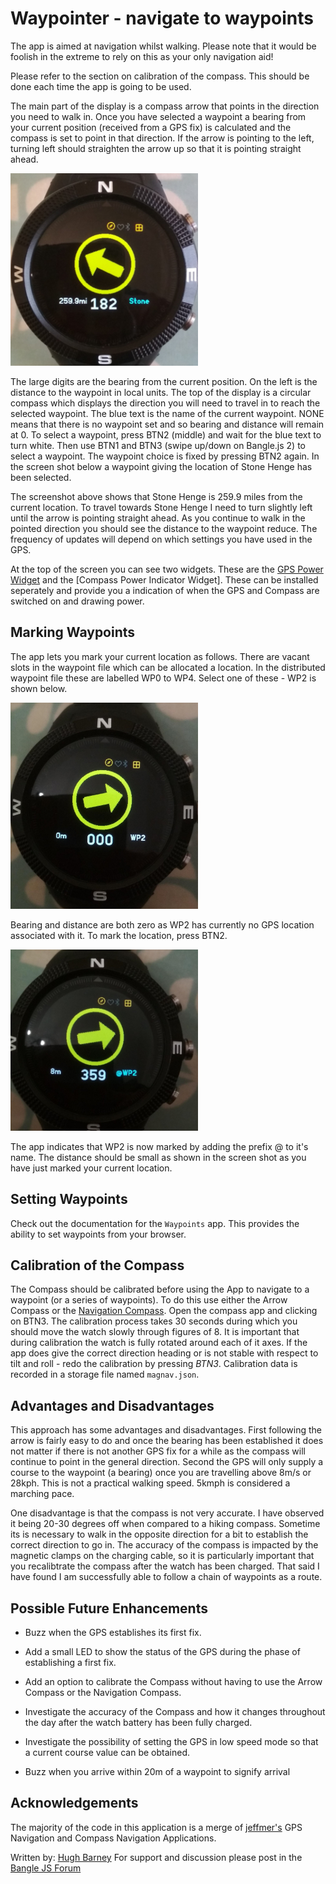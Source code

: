 # Waypointer - navigate to waypoints

The app is aimed at navigation whilst walking. Please note that it
would be foolish in the extreme to rely on this as your only
navigation aid!

Please refer to the section on calibration of the compass.  This
should be done each time the app is going to be used.

The main part of the display is a compass arrow that points in the
direction you need to walk in. Once you have selected a waypoint a
bearing from your current position (received from a GPS fix) is
calculated and the compass is set to point in that direction.  If the
arrow is pointing to the left, turning left should straighten the arrow
up so that it is pointing straight ahead.


![](waypointer_screenshot.jpg)

The large digits are the bearing from the current position. On the
left is the distance to the waypoint in local units. The top of the
display is a circular compass which displays the direction you will
need to travel in to reach the selected waypoint. The blue text is
the name of the current waypoint. NONE means that there is no
waypoint set and so bearing and distance will remain at 0. To select
a waypoint, press BTN2 (middle) and wait for the blue text to turn
white. Then use BTN1 and BTN3 (swipe up/down on Bangle.js 2) to select a waypoint. The waypoint
choice is fixed by pressing BTN2 again. In the screen shot below a
waypoint giving the location of Stone Henge has been selected.

The screenshot above shows that Stone Henge is 259.9 miles from the
current location. To travel towards Stone Henge I need to turn
slightly left until the arrow is pointing straight ahead. As you
continue to walk in the pointed direction you should see the distance
to the waypoint reduce.  The frequency of updates will depend on
which settings you have used in the GPS.

At the top of the screen you can see two widgets.  These are the [GPS
Power
Widget](https://github.com/espruino/BangleApps/tree/master/apps/widgps)
and the [Compass Power Indicator Widget]. These can be installed
seperately and provide you a indication of when the GPS and Compass
are switched on and drawing power.


## Marking Waypoints

The app lets you mark your current location as follows. There are
vacant slots in the waypoint file which can be allocated a
location. In the distributed waypoint file these are labelled WP0 to
WP4. Select one of these - WP2 is shown below.

![](wp2_screenshot.jpg)

Bearing and distance are both zero as WP2 has currently no GPS
location associated with it. To mark the location, press BTN2.

![](wp2_saved.jpg)

The app indicates that WP2 is now marked by adding the prefix @ to
it's name. The distance should be small as shown in the screen shot
as you have just marked your current location.

## Setting Waypoints

Check out the documentation for the `Waypoints` app. This provides
the ability to set waypoints from your browser.

## Calibration of the Compass

The Compass should be calibrated before using the App to navigate to
a waypoint (or a series of waypoints).  To do this use either the
Arrow Compass or the [Navigation
Compass](https://github.com/espruino/BangleApps/tree/master/apps/magnav).
Open the compass app and clicking on BTN3.  The calibration process
takes 30 seconds during which you should move the watch slowly
through figures of 8. It is important that during calibration the
watch is fully rotated around each of it axes. If the app does give
the correct direction heading or is not stable with respect to tilt
and roll - redo the calibration by pressing *BTN3*. Calibration data
is recorded in a storage file named `magnav.json`.


## Advantages and Disadvantages

This approach has some advantages and disadvantages.  First following
the arrow is fairly easy to do and once the bearing has been
established it does not matter if there is not another GPS fix for a
while as the compass will continue to point in the general direction.
Second the GPS will only supply a course to the waypoint (a bearing)
once you are travelling above 8m/s or 28kph.  This is not a practical
walking speed. 5kmph is considered a marching pace.

One disadvantage is that the compass is not very accurate.  I have
observed it being 20-30 degrees off when compared to a hiking
compass.  Sometime its is necessary to walk in the opposite direction
for a bit to establish the correct direction to go in.  The accuracy
of the compass is impacted by the magnetic clamps on the charging
cable, so it is particularly important that you recalibtrate the
compass after the watch has been charged.  That said I have found I
am successfully able to follow a chain of waypoints as a route.


## Possible Future Enhancements

- Buzz when the GPS establishes its first fix.

- Add a small LED to show the status of the GPS during the phase of
  establishing a first fix.

- Add an option to calibrate the Compass without having to use the
  Arrow Compass or the Navigation Compass.

- Investigate the accuracy of the Compass and how it changes
  throughout the day after the watch battery has been fully charged.

- Investigate the possibility of setting the GPS in low speed mode so
  that a current course value can be obtained.

- Buzz when you arrive within 20m of a waypoint to signify arrival


## Acknowledgements

The majority of the code in this application is a merge of
[jeffmer's](https://github.com/jeffmer/JeffsBangleAppsDev) GPS
Navigation and Compass Navigation Applications.


Written by: [Hugh Barney](https://github.com/hughbarney) For support
and discussion please post in the [Bangle JS
Forum](http://forum.espruino.com/microcosms/1424/)

